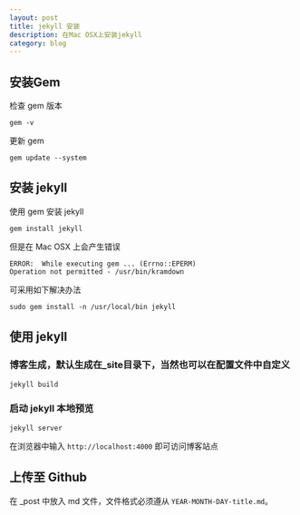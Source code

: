 ```yaml
---
layout: post
title: jekyll 安装
description: 在Mac OSX上安装jekyll
category: blog
---
```


## 安装Gem

检查 gem 版本

    gem -v
    
更新 gem

    gem update --system
    
## 安装 jekyll

使用 gem 安装 jekyll

    gem install jekyll
    
但是在 Mac OSX 上会产生错误

    ERROR:  While executing gem ... (Errno::EPERM)
    Operation not permitted - /usr/bin/kramdown
    
可采用如下解决办法

    sudo gem install -n /usr/local/bin jekyll
    
## 使用 jekyll

### 博客生成，默认生成在_site目录下，当然也可以在配置文件中自定义

    jekyll build
    
### 启动  jekyll 本地预览

    jekyll server
    
在浏览器中输入 `http://localhost:4000` 即可访问博客站点

## 上传至 Github

在 _post 中放入 md 文件，文件格式必须遵从 `YEAR-MONTH-DAY-title.md`。

